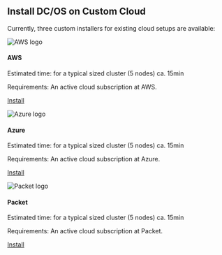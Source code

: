 ## Install DC/OS on Custom Cloud

Currently, three custom installers for existing cloud setups are available:


![AWS logo](/assets/images/icons/aws.png)

#### AWS

Estimated time: for a typical sized cluster (5 nodes) ca. 15min

Requirements: An active cloud subscription at AWS.

[Install](/docs/latest/administration/installing/)


![Azure logo](/assets/images/icons/azure.png)

#### Azure

Estimated time: for a typical sized cluster (5 nodes) ca. 15min

Requirements: An active cloud subscription at Azure.

[Install](/docs/latest/administration/installing/)


![Packet logo](/assets/images/icons/packet.png)

#### Packet

Estimated time: for a typical sized cluster (5 nodes) ca. 15min

Requirements: An active cloud subscription at Packet.

[Install](/docs/latest/administration/installing/)
